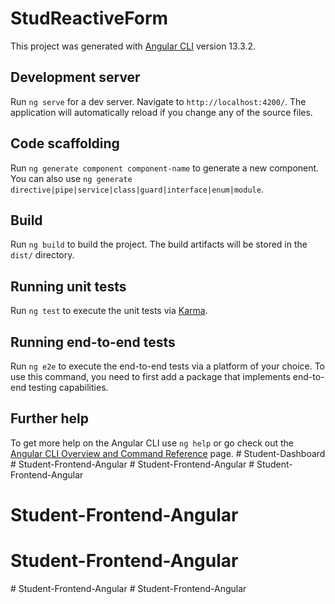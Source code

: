 # StudReactiveForm

This project was generated with [Angular CLI](https://github.com/angular/angular-cli) version 13.3.2.

## Development server

Run `ng serve` for a dev server. Navigate to `http://localhost:4200/`. The application will automatically reload if you change any of the source files.

## Code scaffolding

Run `ng generate component component-name` to generate a new component. You can also use `ng generate directive|pipe|service|class|guard|interface|enum|module`.

## Build

Run `ng build` to build the project. The build artifacts will be stored in the `dist/` directory.

## Running unit tests

Run `ng test` to execute the unit tests via [Karma](https://karma-runner.github.io).

## Running end-to-end tests

Run `ng e2e` to execute the end-to-end tests via a platform of your choice. To use this command, you need to first add a package that implements end-to-end testing capabilities.

## Further help

To get more help on the Angular CLI use `ng help` or go check out the [Angular CLI Overview and Command Reference](https://angular.io/cli) page.
#   S t u d e n t - D a s h b o a r d  
 #   S t u d e n t - F r o n t e n d - A n g u l a r  
 #   S t u d e n t - F r o n t e n d - A n g u l a r  
 # Student-Frontend-Angular
# Student-Frontend-Angular
# Student-Frontend-Angular
#   S t u d e n t - F r o n t e n d - A n g u l a r  
 #   S t u d e n t - F r o n t e n d - A n g u l a r  
 
